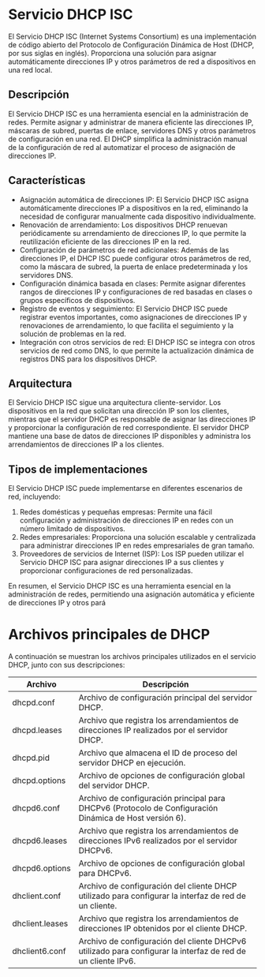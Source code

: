 # Servicio DHCP ISC

El Servicio DHCP ISC (Internet Systems Consortium) es una implementación de código abierto del Protocolo de Configuración Dinámica de Host (DHCP, por sus siglas en inglés). Proporciona una solución para asignar automáticamente direcciones IP y otros parámetros de red a dispositivos en una red local.

## Descripción

El Servicio DHCP ISC es una herramienta esencial en la administración de redes. Permite asignar y administrar de manera eficiente las direcciones IP, máscaras de subred, puertas de enlace, servidores DNS y otros parámetros de configuración en una red. El DHCP simplifica la administración manual de la configuración de red al automatizar el proceso de asignación de direcciones IP.

## Características

- Asignación automática de direcciones IP: El Servicio DHCP ISC asigna automáticamente direcciones IP a dispositivos en la red, eliminando la necesidad de configurar manualmente cada dispositivo individualmente.
- Renovación de arrendamiento: Los dispositivos DHCP renuevan periódicamente su arrendamiento de direcciones IP, lo que permite la reutilización eficiente de las direcciones IP en la red.
- Configuración de parámetros de red adicionales: Además de las direcciones IP, el DHCP ISC puede configurar otros parámetros de red, como la máscara de subred, la puerta de enlace predeterminada y los servidores DNS.
- Configuración dinámica basada en clases: Permite asignar diferentes rangos de direcciones IP y configuraciones de red basadas en clases o grupos específicos de dispositivos.
- Registro de eventos y seguimiento: El Servicio DHCP ISC puede registrar eventos importantes, como asignaciones de direcciones IP y renovaciones de arrendamiento, lo que facilita el seguimiento y la solución de problemas en la red.
- Integración con otros servicios de red: El DHCP ISC se integra con otros servicios de red como DNS, lo que permite la actualización dinámica de registros DNS para los dispositivos DHCP.

## Arquitectura

El Servicio DHCP ISC sigue una arquitectura cliente-servidor. Los dispositivos en la red que solicitan una dirección IP son los clientes, mientras que el servidor DHCP es responsable de asignar las direcciones IP y proporcionar la configuración de red correspondiente. El servidor DHCP mantiene una base de datos de direcciones IP disponibles y administra los arrendamientos de direcciones IP a los clientes.

## Tipos de implementaciones

El Servicio DHCP ISC puede implementarse en diferentes escenarios de red, incluyendo:

1. Redes domésticas y pequeñas empresas: Permite una fácil configuración y administración de direcciones IP en redes con un número limitado de dispositivos.
2. Redes empresariales: Proporciona una solución escalable y centralizada para administrar direcciones IP en redes empresariales de gran tamaño.
3. Proveedores de servicios de Internet (ISP): Los ISP pueden utilizar el Servicio DHCP ISC para asignar direcciones IP a sus clientes y proporcionar configuraciones de red personalizadas.

En resumen, el Servicio DHCP ISC es una herramienta esencial en la administración de redes, permitiendo una asignación automática y eficiente de direcciones IP y otros pará

# Archivos principales de DHCP

A continuación se muestran los archivos principales utilizados en el servicio DHCP, junto con sus descripciones:

| Archivo        | Descripción                                           |
| -------------- | ----------------------------------------------------- |
| dhcpd.conf     | Archivo de configuración principal del servidor DHCP.  |
| dhcpd.leases   | Archivo que registra los arrendamientos de direcciones IP realizados por el servidor DHCP. |
| dhcpd.pid      | Archivo que almacena el ID de proceso del servidor DHCP en ejecución. |
| dhcpd.options  | Archivo de opciones de configuración global del servidor DHCP. |
| dhcpd6.conf    | Archivo de configuración principal para DHCPv6 (Protocolo de Configuración Dinámica de Host versión 6). |
| dhcpd6.leases  | Archivo que registra los arrendamientos de direcciones IPv6 realizados por el servidor DHCPv6. |
| dhcpd6.options | Archivo de opciones de configuración global para DHCPv6. |
| dhclient.conf  | Archivo de configuración del cliente DHCP utilizado para configurar la interfaz de red de un cliente. |
| dhclient.leases | Archivo que registra los arrendamientos de direcciones IP obtenidos por el cliente DHCP. |
| dhclient6.conf | Archivo de configuración del cliente DHCPv6 utilizado para configurar la interfaz de red de un cliente IPv6. |

